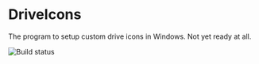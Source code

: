 # DriveIcons
The program to setup custom drive icons in Windows. Not yet ready at all.

![Build status](https://github.com/avysk/DriveIcons/actions/workflows/dotnet-desktop.yml/badge.svg)
